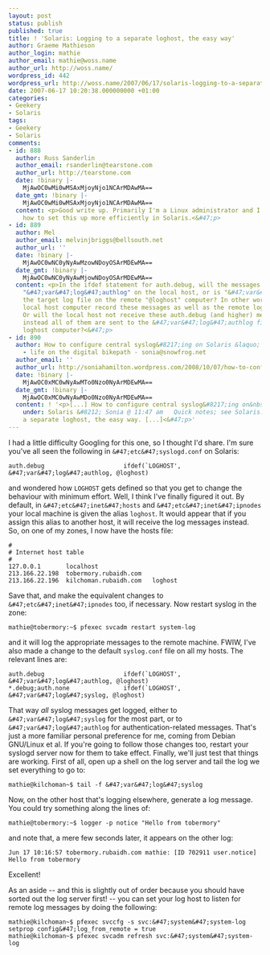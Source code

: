 ```yaml
---
layout: post
status: publish
published: true
title: ! 'Solaris: Logging to a separate loghost, the easy way'
author: Graeme Mathieson
author_login: mathie
author_email: mathie@woss.name
author_url: http://woss.name/
wordpress_id: 442
wordpress_url: http://woss.name/2007/06/17/solaris-logging-to-a-separate-loghost-the-easy-way/
date: 2007-06-17 10:20:38.000000000 +01:00
categories:
- Geekery
- Solaris
tags:
- Geekery
- Solaris
comments:
- id: 888
  author: Russ Sanderlin
  author_email: rsanderlin@tearstone.com
  author_url: http://tearstone.com
  date: !binary |-
    MjAwOC0wMi0wMSAxMjoyNjo1NCArMDAwMA==
  date_gmt: !binary |-
    MjAwOC0wMi0wMSAxMjoyNjo1NCArMDAwMA==
  content: <p>Good write up. Primarily I'm a Linux administrator and I was wondering
    how to set this up more efficiently in Solaris.<&#47;p>
- id: 889
  author: Mel
  author_email: melvinjbriggs@bellsouth.net
  author_url: ''
  date: !binary |-
    MjAwOC0wNC0yNyAwMzowNDoyOSArMDEwMA==
  date_gmt: !binary |-
    MjAwOC0wNC0yNyAwMjowNDoyOSArMDEwMA==
  content: <p>In the ifdef statement for auth.debug, will the messages be logged to
    "&#47;var&#47;log&#47;authlog" on the local host, or is "&#47;var&#47;log&#47;authlog"
    the target log file on the remote "@loghost" computer? In other words will the
    local host computer record these messages as well as the remote loghost host?
    Or will the local host not receive these auth.debug (and higher) messages and
    instead all of them are sent to the &#47;var&#47;log&#47;authlog file on the remote
    loghost computer?<&#47;p>
- id: 890
  author: How to configure central syslog&#8217;ing on Solaris &laquo; sonia hamilton
    - life on the digital bikepath - sonia@snowfrog.net
  author_email: ''
  author_url: http://soniahamilton.wordpress.com/2008/10/07/how-to-configure-central-sysloging-on-solaris/
  date: !binary |-
    MjAwOC0xMC0wNyAwMTo0Nzo0NyArMDEwMA==
  date_gmt: !binary |-
    MjAwOC0xMC0wNyAwMDo0Nzo0NyArMDEwMA==
  content: ! '<p>[...] How to configure central syslog&#8217;ing on&nbsp;Solaris Filed
    under: Solaris &#8212; Sonia @ 11:47 am   Quick notes; see Solaris: Logging to
    a separate loghost, the easy way. [...]<&#47;p>'
---
```

I had a little difficulty Googling for this one, so I thought I'd share.  I'm sure you've all seen the following in `&#47;etc&#47;syslogd.conf` on Solaris:

    auth.debug                      ifdef(`LOGHOST', &#47;var&#47;log&#47;authlog, @loghost)

and wondered how `LOGHOST` gets defined so that you get to change the behaviour with minimum effort.  Well, I think I've finally figured it out.  By default, in `&#47;etc&#47;inet&#47;hosts` and `&#47;etc&#47;inet&#47;ipnodes` your local machine is given the alias `loghost`.  It would appear that if you assign this alias to another host, it will receive the log messages instead.  So, on one of my zones, I now have the hosts file:

    #
    # Internet host table
    #
    127.0.0.1       localhost
    213.166.22.198  tobermory.rubaidh.com
    213.166.22.196  kilchoman.rubaidh.com   loghost

Save that, and make the equivalent changes to `&#47;etc&#47;inet&#47;ipnodes` too, if necessary.  Now restart syslog in the zone:

    mathie@tobermory:~$ pfexec svcadm restart system-log

and it will log the appropriate messages to the remote machine.  FWIW, I've also made a change to the default `syslog.conf` file on all my hosts.  The relevant lines are:

    auth.debug                      ifdef(`LOGHOST', &#47;var&#47;log&#47;authlog, @loghost)
    *.debug;auth.none               ifdef(`LOGHOST', &#47;var&#47;log&#47;syslog, @loghost)

That way *all* syslog messages get logged, either to `&#47;var&#47;log&#47;syslog` for the most part, or to `&#47;var&#47;log&#47;authlog` for authentication-related messages.  That's just a more familiar personal preference for me, coming from Debian GNU&#47;Linux et al.  If you're going to follow those changes too, restart your syslogd server now for them to take effect.  Finally, we'll just test that things are working.  First of all, open up a shell on the log server and tail the log we set everything to go to:

    mathie@kilchoman~$ tail -f &#47;var&#47;log&#47;syslog

Now, on the other host that's logging elsewhere, generate a log message.  You could try something along the lines of:

    mathie@tobermory:~$ logger -p notice "Hello from tobermory"

and note that, a mere few seconds later, it appears on the other log:

    Jun 17 10:16:57 tobermory.rubaidh.com mathie: [ID 702911 user.notice] Hello from tobermory

Excellent!

As an aside -- and this is slightly out of order because you should have sorted out the log server first! -- you can set your log host to listen for remote log messages by doing the following:

    mathie@kilchoman~$ pfexec svccfg -s svc:&#47;system&#47;system-log setprop config&#47;log_from_remote = true
    mathie@kilchoman~$ pfexec svcadm refresh svc:&#47;system&#47;system-log

